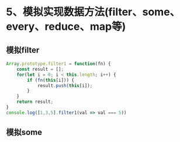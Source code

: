 # 5、模拟实现数据方法(filter、some、every、reduce、map等)

## 模拟filter

```js
Array.prototype.filter1 = function(fn) {
    const result = [];
    for(let i = 0; i < this.length; i++) {
        if (fn(this[i])) {
            result.push(this[i]);
        }
    }
    return result;
}
console.log([1,3,5].filter1(val => val === 5))
```

## 模拟some
